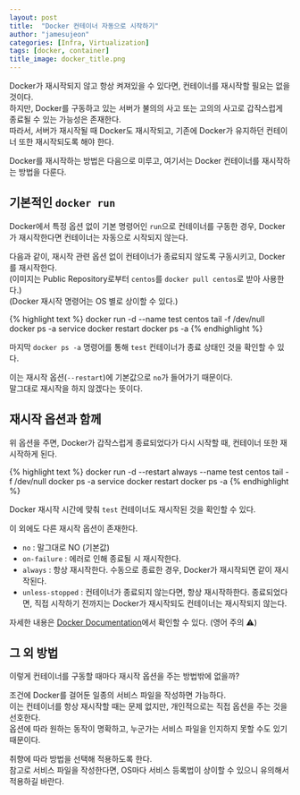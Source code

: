 ```yaml
---
layout: post
title:  "Docker 컨테이너 자동으로 시작하기"
author: "jamesujeon"
categories: [Infra, Virtualization]
tags: [docker, container]
title_image: docker_title.png
---
```


Docker가 재시작되지 않고 항상 켜져있을 수 있다면, 컨테이너를 재시작할 필요는 없을 것이다.  
하지만, Docker를 구동하고 있는 서버가 불의의 사고 또는 고의의 사고로 갑작스럽게 종료될 수 있는 가능성은 존재한다.  
따라서, 서버가 재시작될 때 Docker도 재시작되고, 기존에 Docker가 유지하던 컨테이너 또한 재시작되도록 해야 한다.

Docker를 재시작하는 방법은 다음으로 미루고, 여기서는 Docker 컨테이너를 재시작하는 방법을 다룬다.

## 기본적인 `docker run`

Docker에서 특정 옵션 없이 기본 명령어인 `run`으로 컨테이너를 구동한 경우, Docker가 재시작한다면 컨테이너는 자동으로 시작되지 않는다.

다음과 같이, 재시작 관련 옵션 없이 컨테이너가 종료되지 않도록 구동시키고, Docker를 재시작한다.  
(이미지는 Public Repository로부터 `centos`를 `docker pull centos`로 받아 사용한다.)  
(Docker 재시작 명령어는 OS 별로 상이할 수 있다.)

{% highlight text %}
docker run -d --name test centos tail -f /dev/null
docker ps -a
service docker restart
docker ps -a
{% endhighlight %}

마지막 `docker ps -a` 명령어를 통해 `test` 컨테이너가 종료 상태인 것을 확인할 수 있다.

이는 재시작 옵션(`--restart`)에 기본값으로 `no`가 들어가기 때문이다.  
말그대로 재시작을 하지 않겠다는 뜻이다.

## 재시작 옵션과 함께

위 옵션을 주면, Docker가 갑작스럽게 종료되었다가 다시 시작할 때, 컨테이너 또한 재시작하게 된다.

{% highlight text %}
docker run -d --restart always --name test centos tail -f /dev/null
docker ps -a
service docker restart
docker ps -a
{% endhighlight %}

Docker 재시작 시간에 맞춰 `test` 컨테이너도 재시작된 것을 확인할 수 있다.

이 외에도 다른 재시작 옵션이 존재한다.

- `no` : 말그대로 NO (기본값)
- `on-failure` : 에러로 인해 종료될 시 재시작한다.
- `always` : 항상 재시작한다. 수동으로 종료한 경우, Docker가 재시작되면 같이 재시작된다.
- `unless-stopped` : 컨테이너가 종료되지 않는다면, 항상 재시작하한다. 종료되었다면, 직접 시작하기 전까지는 Docker가 재시작되도 컨테이너는 재시작되지 않는다.

자세한 내용은 [Docker Documentation](https://docs.docker.com/config/containers/start-containers-automatically/)에서 확인할 수 있다. (영어 주의 ⚠️)

## 그 외 방법

이렇게 컨테이너를 구동할 때마다 재시작 옵션을 주는 방법밖에 없을까?

조건에 Docker를 걸어둔 일종의 서비스 파일을 작성하면 가능하다.  
이는 컨테이너를 항상 재시작할 때는 문제 없지만, 개인적으로는 직접 옵션을 주는 것을 선호한다.  
옵션에 따라 원하는 동작이 명확하고, 누군가는 서비스 파일을 인지하지 못할 수도 있기 때문이다.

취향에 따라 방법을 선택해 적용하도록 한다.  
참고로 서비스 파일을 작성한다면, OS마다 서비스 등록법이 상이할 수 있으니 유의해서 적용하길 바란다.
